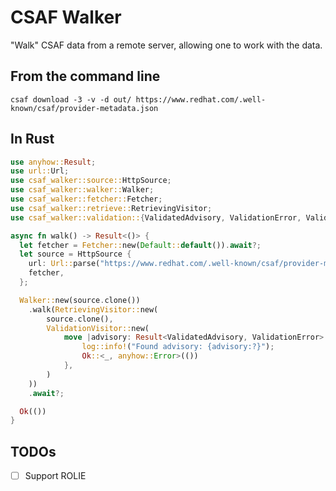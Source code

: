 # CSAF Walker

"Walk" CSAF data from a remote server, allowing one to work with the data.

## From the command line

```shell
csaf download -3 -v -d out/ https://www.redhat.com/.well-known/csaf/provider-metadata.json
```

## In Rust

```rust
use anyhow::Result;
use url::Url;
use csaf_walker::source::HttpSource;
use csaf_walker::walker::Walker;
use csaf_walker::fetcher::Fetcher;
use csaf_walker::retrieve::RetrievingVisitor;
use csaf_walker::validation::{ValidatedAdvisory, ValidationError, ValidationVisitor};

async fn walk() -> Result<()> {
  let fetcher = Fetcher::new(Default::default()).await?;
  let source = HttpSource {
    url: Url::parse("https://www.redhat.com/.well-known/csaf/provider-metadata.json")?,
    fetcher,
  };

  Walker::new(source.clone())
    .walk(RetrievingVisitor::new(
        source.clone(),
        ValidationVisitor::new(
            move |advisory: Result<ValidatedAdvisory, ValidationError>| async move {
                log::info!("Found advisory: {advisory:?}");
                Ok::<_, anyhow::Error>(())
            },
        )
    ))
    .await?;

  Ok(())
}
```

## TODOs

* [ ] Support ROLIE
